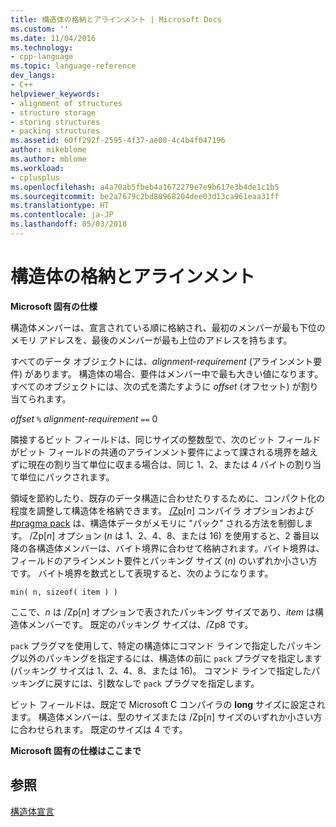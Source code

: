 ```yaml
---
title: 構造体の格納とアラインメント | Microsoft Docs
ms.custom: ''
ms.date: 11/04/2016
ms.technology:
- cpp-language
ms.topic: language-reference
dev_langs:
- C++
helpviewer_keywords:
- alignment of structures
- structure storage
- storing structures
- packing structures
ms.assetid: 60ff292f-2595-4f37-ae00-4c4b4f047196
author: mikeblome
ms.author: mblome
ms.workload:
- cplusplus
ms.openlocfilehash: a4a70ab5fbeb4a1672279e7e9b617e3b4de1c1b5
ms.sourcegitcommit: be2a7679c2bd80968204dee03d13ca961eaa31ff
ms.translationtype: HT
ms.contentlocale: ja-JP
ms.lasthandoff: 05/03/2018
---
```

# <a name="storage-and-alignment-of-structures"></a>構造体の格納とアラインメント
**Microsoft 固有の仕様**  
  
 構造体メンバーは、宣言されている順に格納され、最初のメンバーが最も下位のメモリ アドレスを、最後のメンバーが最も上位のアドレスを持ちます。  
  
 すべてのデータ オブジェクトには、*alignment-requirement* (アラインメント要件) があります。 構造体の場合、要件はメンバー中で最も大きい値になります。 すべてのオブジェクトには、次の式を満たすように *offset* (オフセット) が割り当てられます。  
  
 *offset* `%` *alignment-requirement* `==` 0  
  
 隣接するビット フィールドは、同じサイズの整数型で、次のビット フィールドがビット フィールドの共通のアラインメント要件によって課される境界を越えずに現在の割り当て単位に収まる場合は、同じ 1、2、または 4 バイトの割り当て単位にパックされます。  
  
 領域を節約したり、既存のデータ構造に合わせたりするために、コンパクト化の程度を調整して構造体を格納できます。 [/Zp](../build/reference/zp-struct-member-alignment.md)[*n*] コンパイラ オプションおよび [#pragma pack](../preprocessor/pack.md) は、構造体データがメモリに "パック" される方法を制御します。 /Zp[*n*] オプション (*n* は 1、2、4、8、または 16) を使用すると、2 番目以降の各構造体メンバーは、バイト境界に合わせて格納されます。バイト境界は、フィールドのアラインメント要件とパッキング サイズ (*n*) のいずれか小さい方です。 バイト境界を数式として表現すると、次のようになります。  
  
```  
min( n, sizeof( item ) )  
```  
  
 ここで、*n* は /Zp[*n*] オプションで表されたパッキング サイズであり、*item* は構造体メンバーです。 既定のパッキング サイズは、/Zp8 です。  
  
 `pack` プラグマを使用して、特定の構造体にコマンド ラインで指定したパッキング以外のパッキングを指定するには、構造体の前に `pack` プラグマを指定します (パッキング サイズは 1、2、4、8、または 16)。 コマンド ラインで指定したパッキングに戻すには、引数なしで `pack` プラグマを指定します。  
  
 ビット フィールドは、既定で Microsoft C コンパイラの **long** サイズに設定されます。 構造体メンバーは、型のサイズまたは /Zp[*n*] サイズのいずれか小さい方に合わせられます。 既定のサイズは 4 です。  
  
 **Microsoft 固有の仕様はここまで**  
  
## <a name="see-also"></a>参照  
 [構造体宣言](../c-language/structure-declarations.md)